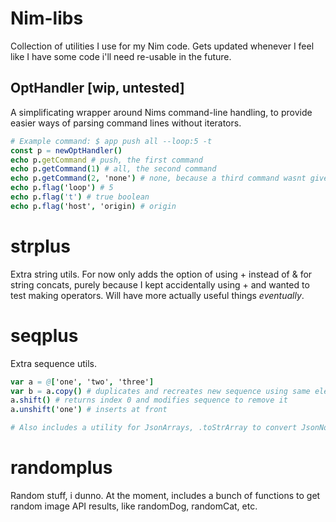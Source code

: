 # Nim-libs
Collection of utilities I use for my Nim code. Gets updated whenever I feel like I have some code i'll need re-usable in the future.

## OptHandler [wip, untested]
A simplificating wrapper around Nims command-line handling, to provide easier ways of parsing command lines without iterators.

```nim
# Example command: $ app push all --loop:5 -t
const p = newOptHandler()
echo p.getCommand # push, the first command
echo p.getCommand(1) # all, the second command
echo p.getCommand(2, 'none') # none, because a third command wasnt given
echo p.flag('loop') # 5
echo p.flag('t') # true boolean
echo p.flag('host', 'origin) # origin
```
# strplus
Extra string utils. For now only adds the option of using + instead of & for string concats, purely because I kept accidentally using + and wanted to test making operators. Will have more actually useful things *eventually*.

# seqplus
Extra sequence utils.

```nim
var a = @['one', 'two', 'three']
var b = a.copy() # duplicates and recreates new sequence using same elements
a.shift() # returns index 0 and modifies sequence to remove it
a.unshift('one') # inserts at front

# Also includes a utility for JsonArrays, .toStrArray to convert JsonNode arrays in to arrays of strings
```

# randomplus
Random stuff, i dunno.
At the moment, includes a bunch of functions to get random image API results, like randomDog, randomCat, etc.
